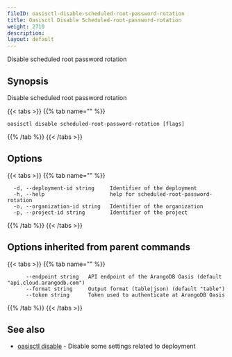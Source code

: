 ```yaml
---
fileID: oasisctl-disable-scheduled-root-password-rotation
title: Oasisctl Disable Scheduled-root-password-rotation
weight: 2710
description: 
layout: default
---
```

Disable scheduled root password rotation

## Synopsis

Disable scheduled root password rotation

{{< tabs >}}
{{% tab name="" %}}
```
oasisctl disable scheduled-root-password-rotation [flags]
```
{{% /tab %}}
{{< /tabs >}}

## Options

{{< tabs >}}
{{% tab name="" %}}
```
  -d, --deployment-id string     Identifier of the deployment
  -h, --help                     help for scheduled-root-password-rotation
  -o, --organization-id string   Identifier of the organization
  -p, --project-id string        Identifier of the project
```
{{% /tab %}}
{{< /tabs >}}

## Options inherited from parent commands

{{< tabs >}}
{{% tab name="" %}}
```
      --endpoint string   API endpoint of the ArangoDB Oasis (default "api.cloud.arangodb.com")
      --format string     Output format (table|json) (default "table")
      --token string      Token used to authenticate at ArangoDB Oasis
```
{{% /tab %}}
{{< /tabs >}}

## See also

* [oasisctl disable]()	 - Disable some settings related to deployment

